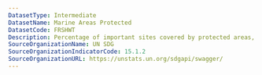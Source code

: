 ```yaml
---
DatasetType: Intermediate
DatasetName: Marine Areas Protected
DatasetCode: FRSHWT
Description: Percentage of important sites covered by protected areas, freshwater
SourceOrganizationName: UN SDG
SourceOrganizationIndicatorCode: 15.1.2
SourceOrganizationURL: https://unstats.un.org/sdgapi/swagger/
---
```


